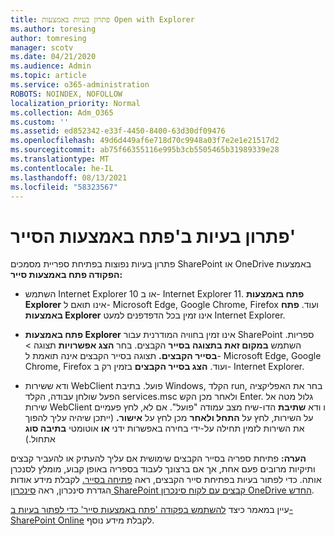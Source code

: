 ```yaml
---
title: פתרון בעיות באמצעות Open with Explorer
ms.author: toresing
author: tomresing
manager: scotv
ms.date: 04/21/2020
ms.audience: Admin
ms.topic: article
ms.service: o365-administration
ROBOTS: NOINDEX, NOFOLLOW
localization_priority: Normal
ms.collection: Adm_O365
ms.custom: ''
ms.assetid: ed852342-e33f-4450-8400-63d30df09476
ms.openlocfilehash: 49d6d449af6e718d70c9948a03f7e2e1e21517d2
ms.sourcegitcommit: ab75f66355116e995b3cb5505465b31989339e28
ms.translationtype: MT
ms.contentlocale: he-IL
ms.lasthandoff: 08/13/2021
ms.locfileid: "58323567"
---
```

# <a name="fix-problems-with-open-with-explorer"></a>פתרון בעיות ב'פתח באמצעות הסייר'

פתרון בעיות נפוצות בפתיחת ספריית מסמכים SharePoint או OneDrive באמצעות **הפקודה פתח באמצעות סייר:** 
  
- השתמש Internet Explorer 10 או ב- Internet Explorer 11. **פתח באמצעות Explorer** אינו תואם ל- Microsoft Edge, Google Chrome, Firefox ועוד. **פתח באמצעות Explorer** אינו זמין בכל הדפדפנים למעט Internet Explorer. 
    
- **פתח באמצעות Explorer** אינו זמין בחוויה המודרנית עבור SharePoint ספריות. השתמש **במקום זאת בתצוגה בסייר** הקבצים. בחר **הצג אפשרויות** תצוגה \> **בסייר הקבצים.** תצוגה בסייר הקבצים אינה תואמת ל- Microsoft Edge, Google Chrome, Firefox ועוד. **הצג בסייר הקבצים** בזמין רק ב- Internet Explorer. 
    
- ודא ששירות WebClient פועל. בתיבת Windows, הקלד run, בחר את האפליקציה הפעל שולחן עבודה, הקלד services.msc ולאחר מכן הקש Enter. גלול מטה אל שירות WebClient ו ודא **שתיבת** הדו-שיח מצב עמודה "פועל". אם לא, לחץ פעמיים על השירות, לחץ על **התחל ולאחר** מכן לחץ על **אישור.** (ייתכן שיהיה עליך להפוך את השירות  לזמין תחילה על-ידי בחירה באפשרות ידני **או** אוטומטי **בתיבה סוג** אתחול.) 
    
**הערה:** פתיחת ספריה בסייר הקבצים שימושית אם עליך להעתיק או להעביר קבצים ותיקיות מרובים פעם אחת, אך אם ברצונך לעבוד בספריה באופן קבוע, מומלץ לסנכרן אותה. כדי לפתור בעיות בפתיחת סייר הקבצים, ראה [פתיחה בסייר.](https://go.microsoft.com/fwlink/?linkid=871665) לקבלת מידע אודות הגדרת סינכרון, ראה [סינכרון SharePoint קבצים עם לקוח סינכרון OneDrive החדש](https://go.microsoft.com/fwlink/?linkid=871666).
  
עיין במאמר כיצד [להשתמש בפקודה 'פתח באמצעות סייר' כדי לפתור בעיות ב- SharePoint Online](https://docs.microsoft.com/sharepoint/support/lists-and-libraries/troubleshoot-issues-using-open-with-explorer) לקבלת מידע נוסף. 
  

